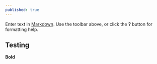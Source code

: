 ```yaml
---
published: true
---
```



Enter text in [Markdown](http://daringfireball.net/projects/markdown/). Use the toolbar above, or click the **?** button for formatting help.


## Testing

**Bold**
